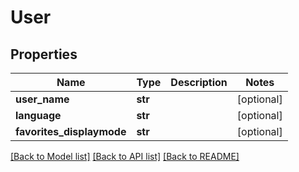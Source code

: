 # User

## Properties
Name | Type | Description | Notes
------------ | ------------- | ------------- | -------------
**user_name** | **str** |  | [optional] 
**language** | **str** |  | [optional] 
**favorites_displaymode** | **str** |  | [optional] 

[[Back to Model list]](../README.md#documentation-for-models) [[Back to API list]](../README.md#documentation-for-api-endpoints) [[Back to README]](../README.md)


